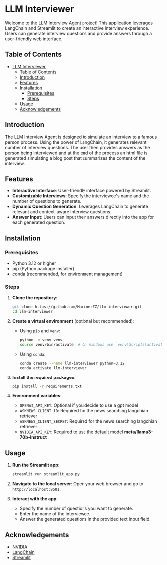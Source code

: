 
# LLM Interviewer

Welcome to the LLM Interview Agent project! This application leverages LangChain and Streamlit to create an interactive interview experience. Users can generate interview questions and provide answers through a user-friendly web interface.

## Table of Contents
- [LLM Interviewer](#llm-interviewer)
  - [Table of Contents](#table-of-contents)
  - [Introduction](#introduction)
  - [Features](#features)
  - [Installation](#installation)
    - [Prerequisites](#prerequisites)
    - [Steps](#steps)
  - [Usage](#usage)
  - [Acknowledgements](#acknowledgements)

## Introduction

The LLM Interview Agent is designed to simulate an interview to a famous person process. Using the power of LangChain, it generates relevant number of interview questions. The user then provides answers as the person being interviewed and at the end of the process an html file is generated simulating a blog post that summarizes the content of the interview.

## Features

- **Interactive Interface**: User-friendly interface powered by Streamlit.
- **Customizable Interviews**: Specify the interviewee's name and the number of questions to generate.
- **Dynamic Question Generation**: Leverages LangChain to generate relevant and context-aware interview questions.
- **Answer Input**: Users can input their answers directly into the app for each generated question.

## Installation

### Prerequisites

- Python 3.12 or higher
- pip (Python package installer)
- conda (recommended, for environment management)

### Steps

1. **Clone the repository**:
   ```bash
   git clone https://github.com/MarinerZZ/llm-interviewer.git
   cd llm-interviewer
   ```

2. **Create a virtual environment** (optional but recommended):
   - Using `pip` and `venv`:
     ```bash
     python -m venv venv
     source venv/bin/activate  # On Windows use `venv\Scripts\activate`
     ```
   - Using `conda`:
     ```bash
     conda create --name llm-interviewer python=3.12
     conda activate llm-interviewer
     ```

3. **Install the required packages**:
   ```bash
   pip install -r requirements.txt
   ```

4. **Environment variables**:
    - ``OPENAI_API_KEY``: Optional if you decide to use a gpt model
    - ``ASKNEWS_CLIENT_ID``: Required for the news searching langchian retriever
    - ``ASKNEWS_CLIENT_SECRET``: Required for the news searching langchian retriever
    - ``NVIDIA_API_KEY``: Required to use the default model **meta/llama3-70b-instruct**

## Usage

1. **Run the Streamlit app**:
   ```bash
   streamlit run streamlit_app.py
   ```

2. **Navigate to the local server**:
   Open your web browser and go to `http://localhost:8501`.

3. **Interact with the app**:
   - Specify the number of questions you want to generate.
   - Enter the name of the interviewee.
   - Answer the generated questions in the provided text input field.

<!-- 
## License

This project is licensed under the MIT License. See the [LICENSE](LICENSE) file for more details. -->

## Acknowledgements
- [NVIDIA](https://build.nvidia.com/explore/discover)
- [LangChain](https://github.com/langchain-ai/langchain)
- [Streamlit](https://streamlit.io)